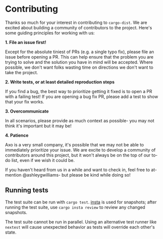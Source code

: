 # Contributing

Thanks so much for your interest in contributing to `cargo-dist`. We are excited
about building a community of contributors to the project. Here's some
guiding principles for working with us:

**1. File an issue first!**

Except for the absolute tiniest of PRs (e.g. a single typo fix), please file an
issue before opening a PR. This can help ensure that the problem you are trying
to solve and the solution you have in mind will be accepted. Where possible, we
don't want folks wasting time on directions we don't want to take the project.

**2. Write tests, or at least detailed reproduction steps**

If you find a bug, the best way to prioritize getting it fixed is to open a PR
with a failing test! If you are opening a bug fix PR, please add a test to show
that your fix works.

**3. Overcommunicate**

In all scenarios, please provide as much context as possible- you may not think
it's important but it may be! 

**4. Patience**

Axo is a very small company, it's possible that we may not be able to
immediately prioritize your issue. We are excite to develop a community of 
contributors around this project, but it won't always be on the top of our to-do
list, even if we wish it could be.

If you haven't heard from us in a while and want to check in, feel free to
at-mention @ashleygwilliams- but please be kind while doing so!

## Running tests

The test suite can be run with `cargo test`. [insta](https://insta.rs/docs/cli/)
is used for snapshots; after running the test suite, use `cargo insta review` to
review any changed snapshots.

The test suite cannot be run in parallel. Using an alternative test runner like
`nextest` will cause unexpected behavior as tests will override each other's
state.
